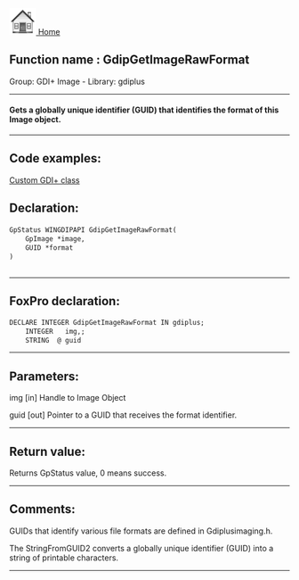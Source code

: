 [<img src="../../images/home.png"> Home ](https://github.com/VFPX/Win32API)  

## Function name : GdipGetImageRawFormat
Group: GDI+ Image - Library: gdiplus    
***  


#### Gets a globally unique identifier (GUID) that identifies the format of this Image object.
***  


## Code examples:
[Custom GDI+ class](../../samples/sample_450.md)  

## Declaration:
```foxpro  
GpStatus WINGDIPAPI GdipGetImageRawFormat(
	GpImage *image,
	GUID *format
)
  
```  
***  


## FoxPro declaration:
```foxpro  
DECLARE INTEGER GdipGetImageRawFormat IN gdiplus;
	INTEGER   img,;
	STRING  @ guid  
```  
***  


## Parameters:
img
[in] Handle to Image Object

guid
[out] Pointer to a GUID that receives the format identifier.  
***  


## Return value:
Returns GpStatus value, 0 means success.  
***  


## Comments:
GUIDs that identify various file formats are defined in Gdiplusimaging.h.  
  
The StringFromGUID2 converts a globally unique identifier (GUID) into a string of printable characters.  
  
***  


